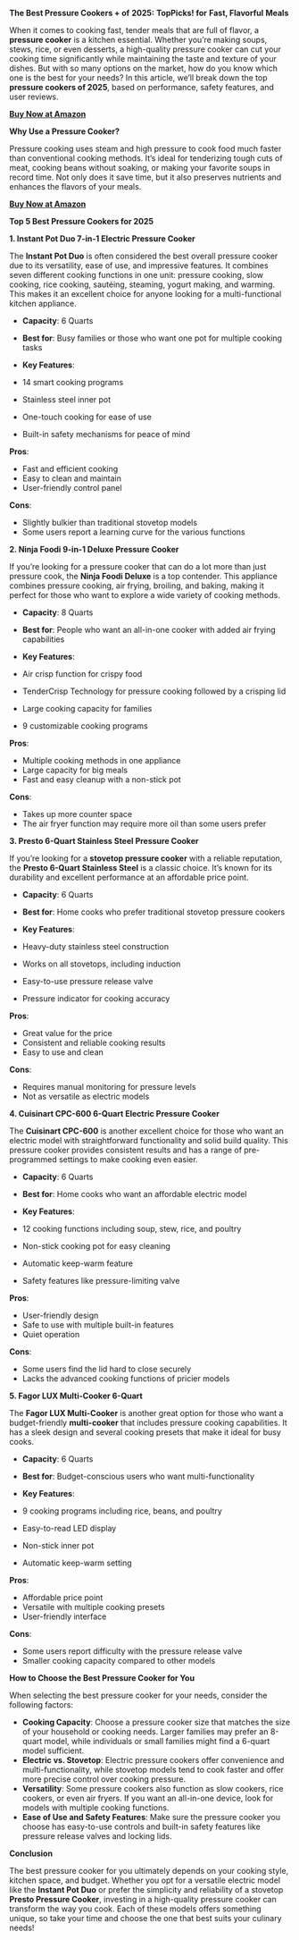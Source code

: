 **The Best Pressure Cookers + of** **2025:** **TopPicks! for** **Fast, F****lav****orful** **Meals**

When it comes to cooking fast, tender meals that are full of flavor, a **pressure cooker** is a kitchen essential. Whether you’re making soups, stews, rice, or even desserts, a high-quality pressure cooker can cut your cooking time significantly while maintaining the taste and texture of your dishes. But with so many options on the market, how do you know which one is the best for your needs? In this article, we’ll break down the top **pressure cookers of 2025**, based on performance, safety features, and user reviews.

[**Buy Now at Amazon**](https://amzn.to/4h6Iy7D)

**Why Use a Pressure Cooker?**

Pressure cooking uses steam and high pressure to cook food much faster than conventional cooking methods. It’s ideal for tenderizing tough cuts of meat, cooking beans without soaking, or making your favorite soups in record time. Not only does it save time, but it also preserves nutrients and enhances the flavors of your meals.

[**Buy Now at Amazon**](https://amzn.to/4h6Iy7D)

**Top 5 Best Pressure Cookers for 2025**

**1. Instant Pot Duo 7-in-1 Electric Pressure Cooker**

The **Instant Pot Duo** is often considered the best overall pressure cooker due to its versatility, ease of use, and impressive features. It combines seven different cooking functions in one unit: pressure cooking, slow cooking, rice cooking, sautéing, steaming, yogurt making, and warming. This makes it an excellent choice for anyone looking for a multi-functional kitchen appliance.

-   **Capacity**: 6 Quarts
-   **Best for**: Busy families or those who want one pot for multiple cooking tasks
-   **Key Features**:

-   14 smart cooking programs
-   Stainless steel inner pot
-   One-touch cooking for ease of use
-   Built-in safety mechanisms for peace of mind

**Pros**:

-   Fast and efficient cooking
-   Easy to clean and maintain
-   User-friendly control panel

**Cons**:

-   Slightly bulkier than traditional stovetop models
-   Some users report a learning curve for the various functions

**2. Ninja Foodi 9-in-1 Deluxe Pressure Cooker**

If you’re looking for a pressure cooker that can do a lot more than just pressure cook, the **Ninja Foodi Deluxe** is a top contender. This appliance combines pressure cooking, air frying, broiling, and baking, making it perfect for those who want to explore a wide variety of cooking methods.

-   **Capacity**: 8 Quarts
-   **Best for**: People who want an all-in-one cooker with added air frying capabilities
-   **Key Features**:

-   Air crisp function for crispy food
-   TenderCrisp Technology for pressure cooking followed by a crisping lid
-   Large cooking capacity for families
-   9 customizable cooking programs

**Pros**:

-   Multiple cooking methods in one appliance
-   Large capacity for big meals
-   Fast and easy cleanup with a non-stick pot

**Cons**:

-   Takes up more counter space
-   The air fryer function may require more oil than some users prefer

**3. Presto 6-Quart Stainless Steel Pressure Cooker**

If you’re looking for a **stovetop pressure cooker** with a reliable reputation, the **Presto 6-Quart Stainless Steel** is a classic choice. It’s known for its durability and excellent performance at an affordable price point.

-   **Capacity**: 6 Quarts
-   **Best for**: Home cooks who prefer traditional stovetop pressure cookers
-   **Key Features**:

-   Heavy-duty stainless steel construction
-   Works on all stovetops, including induction
-   Easy-to-use pressure release valve
-   Pressure indicator for cooking accuracy

**Pros**:

-   Great value for the price
-   Consistent and reliable cooking results
-   Easy to use and clean

**Cons**:

-   Requires manual monitoring for pressure levels
-   Not as versatile as electric models

**4. Cuisinart CPC-600 6-Quart Electric Pressure Cooker**

The **Cuisinart CPC-600** is another excellent choice for those who want an electric model with straightforward functionality and solid build quality. This pressure cooker provides consistent results and has a range of pre-programmed settings to make cooking even easier.

-   **Capacity**: 6 Quarts
-   **Best for**: Home cooks who want an affordable electric model
-   **Key Features**:

-   12 cooking functions including soup, stew, rice, and poultry
-   Non-stick cooking pot for easy cleaning
-   Automatic keep-warm feature
-   Safety features like pressure-limiting valve

**Pros**:

-   User-friendly design
-   Safe to use with multiple built-in features
-   Quiet operation

**Cons**:

-   Some users find the lid hard to close securely
-   Lacks the advanced cooking functions of pricier models

**5. Fagor LUX Multi-Cooker 6-Quart**

The **Fagor LUX Multi-Cooker** is another great option for those who want a budget-friendly **multi-cooker** that includes pressure cooking capabilities. It has a sleek design and several cooking presets that make it ideal for busy cooks.

-   **Capacity**: 6 Quarts
-   **Best for**: Budget-conscious users who want multi-functionality
-   **Key Features**:

-   9 cooking programs including rice, beans, and poultry
-   Easy-to-read LED display
-   Non-stick inner pot
-   Automatic keep-warm setting

**Pros**:

-   Affordable price point
-   Versatile with multiple cooking presets
-   User-friendly interface

**Cons**:

-   Some users report difficulty with the pressure release valve
-   Smaller cooking capacity compared to other models

**How to Choose the Best Pressure Cooker for You**

When selecting the best pressure cooker for your needs, consider the following factors:

-   **Cooking Capacity**: Choose a pressure cooker size that matches the size of your household or cooking needs. Larger families may prefer an 8-quart model, while individuals or small families might find a 6-quart model sufficient.
-   **Electric vs. Stovetop**: Electric pressure cookers offer convenience and multi-functionality, while stovetop models tend to cook faster and offer more precise control over cooking pressure.
-   **Versatility**: Some pressure cookers also function as slow cookers, rice cookers, or even air fryers. If you want an all-in-one device, look for models with multiple cooking functions.
-   **Ease of Use and Safety Features**: Make sure the pressure cooker you choose has easy-to-use controls and built-in safety features like pressure release valves and locking lids.

**Conclusion**

The best pressure cooker for you ultimately depends on your cooking style, kitchen space, and budget. Whether you opt for a versatile electric model like the **Instant Pot Duo** or prefer the simplicity and reliability of a stovetop **Presto Pressure Cooker**, investing in a high-quality pressure cooker can transform the way you cook. Each of these models offers something unique, so take your time and choose the one that best suits your culinary needs!
